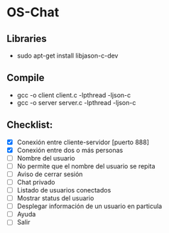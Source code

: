 # OS-Chat

## Libraries
- sudo apt-get install libjason-c-dev

## Compile
- gcc -o client client.c -lpthread -ljson-c
- gcc -o server server.c -lpthread -ljson-c

## Checklist:

- [x] Conexión entre cliente-servidor [puerto 888]
- [x] Conexión entre dos o más personas
- [ ] Nombre del usuario 
- [ ] No permite que el nombre del usuario se repita
- [ ] Aviso de cerrar sesión
- [ ] Chat privado
- [ ] Listado de usuarios conectados
- [ ] Mostrar status del usuario
- [ ] Desplegar información de un usuario en particula
- [ ] Ayuda
- [ ] Salir
